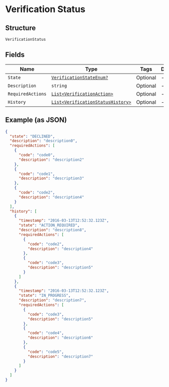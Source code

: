 
# Verification Status

## Structure

`VerificationStatus`

## Fields

| Name | Type | Tags | Description |
|  --- | --- | --- | --- |
| `State` | [`VerificationStateEnum?`](../../doc/models/verification-state-enum.md) | Optional | - |
| `Description` | `string` | Optional | - |
| `RequiredActions` | [`List<VerificationAction>`](../../doc/models/verification-action.md) | Optional | - |
| `History` | [`List<VerificationStatusHistory>`](../../doc/models/verification-status-history.md) | Optional | - |

## Example (as JSON)

```json
{
  "state": "DECLINED",
  "description": "description0",
  "requiredActions": [
    {
      "code": "code0",
      "description": "description2"
    },
    {
      "code": "code1",
      "description": "description3"
    },
    {
      "code": "code2",
      "description": "description4"
    }
  ],
  "history": [
    {
      "timestamp": "2016-03-13T12:52:32.123Z",
      "state": "ACTION_REQUIRED",
      "description": "description8",
      "requiredActions": [
        {
          "code": "code2",
          "description": "description4"
        },
        {
          "code": "code3",
          "description": "description5"
        }
      ]
    },
    {
      "timestamp": "2016-03-13T12:52:32.123Z",
      "state": "IN_PROGRESS",
      "description": "description7",
      "requiredActions": [
        {
          "code": "code3",
          "description": "description5"
        },
        {
          "code": "code4",
          "description": "description6"
        },
        {
          "code": "code5",
          "description": "description7"
        }
      ]
    }
  ]
}
```


